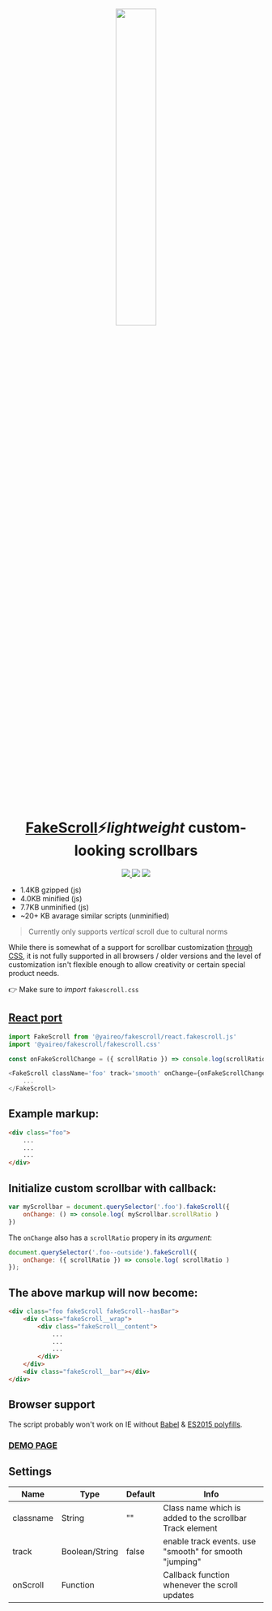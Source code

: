 <h1 align="center">
  <a href='https://yaireo.github.io/fakescroll'><img src="/scroll.png" width="40%" /></a>
  <br><br>
  <a href='https://yaireo.github.io/fakescroll'>FakeScroll</a>⚡<em>lightweight</em> custom-looking scrollbars
</h1>

<p align="center">
  <a href='https://www.npmjs.com/package/@yaireo/fakescroll'>
      <img src="https://img.shields.io/npm/v/@yaireo/fakescroll.svg" />
  </a>
  <img src="https://img.shields.io/bundlephobia/minzip/@yaireo/fakescroll" />
  <img src="https://img.shields.io/npm/dw/@yaireo/fakescroll" />
</p>


- 1.4KB gzipped (js)
- 4.0KB minified (js)
- 7.7KB unminified (js)
- ~20+ KB avarage similar scripts (unminified)

> Currently only supports *vertical* scroll due to cultural norms

While there is somewhat of a support for scrollbar customization [through CSS](https://atomiks.github.io/30-seconds-of-css/#custom-scrollbar), it is not fully supported
in all browsers / older versions and the level of customization isn't flexible enough to allow creativity or certain special product needs.

👉 Make sure to *import* `fakescroll.css`

## [React port](https://codesandbox.io/s/react-fakescroll-4rdel)

```js
import FakeScroll from '@yaireo/fakescroll/react.fakescroll.js'
import '@yaireo/fakescroll/fakescroll.css'

const onFakeScrollChange = ({ scrollRatio }) => console.log(scrollRatio)

<FakeScroll className='foo' track='smooth' onChange={onFakeScrollChange}>
    ...
</FakeScroll>
```

## Example markup:
```html
<div class="foo">
    ...
    ...
    ...
</div>
```

## Initialize custom scrollbar with callback:
```js
var myScrollbar = document.querySelector('.foo').fakeScroll({
    onChange: () => console.log( myScrollbar.scrollRatio )
})
```

The `onChange` also has a `scrollRatio` propery in its *argument*:

```js
document.querySelector('.foo--outside').fakeScroll({
    onChange: ({ scrollRatio }) => console.log( scrollRatio )
});
```

## The above markup will now become:
```html
<div class="foo fakeScroll fakeScroll--hasBar">
    <div class="fakeScroll__wrap">
        <div class="fakeScroll__content">
            ...
            ...
            ...
        </div>
    </div>
    <div class="fakeScroll__bar"></div>
</div>
```
## Browser support

The script probably won't work on IE without [Babel](https://babeljs.io/docs/en/babel-cli) & [ES2015 polyfills](https://github.com/paulmillr/es6-shim).

### [DEMO PAGE](http://yaireo.github.io/fakescroll)

## Settings

Name                | Type            | Default     | Info
------------------- | ----------      | ----------- | --------------------------------------------------------------------------
classname           | String          | ""          | Class name which is added to the scrollbar Track element
track               | Boolean/String  | false       | enable track events. use "smooth" for smooth "jumping"
onScroll            | Function        |             | Callback function whenever the scroll updates